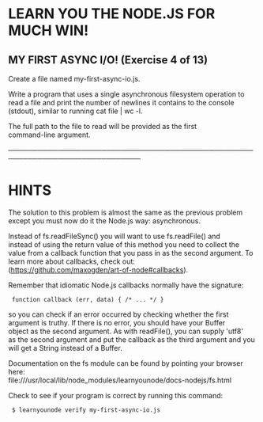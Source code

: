 # LEARN YOU THE NODE.JS FOR MUCH WIN!

## MY FIRST ASYNC I/O! (Exercise 4 of 13)

Create a file named my-first-async-io.js.

Write a program that uses a single asynchronous filesystem operation to  
 read a file and print the number of newlines it contains to the console  
 (stdout), similar to running cat file | wc -l.

The full path to the file to read will be provided as the first  
 command-line argument.

─────────────────────────────────────────────────────────────────────────────

# HINTS

The solution to this problem is almost the same as the previous problem  
 except you must now do it the Node.js way: asynchronous.

Instead of fs.readFileSync() you will want to use fs.readFile() and  
 instead of using the return value of this method you need to collect the  
 value from a callback function that you pass in as the second argument. To  
 learn more about callbacks, check out:  
 (https://github.com/maxogden/art-of-node#callbacks).

Remember that idiomatic Node.js callbacks normally have the signature:

     function callback (err, data) { /* ... */ }

so you can check if an error occurred by checking whether the first  
 argument is truthy. If there is no error, you should have your Buffer  
 object as the second argument. As with readFile(), you can supply 'utf8'  
 as the second argument and put the callback as the third argument and you  
 will get a String instead of a Buffer.

Documentation on the fs module can be found by pointing your browser here:  
 file:///usr/local/lib/node_modules/learnyounode/docs-nodejs/fs.html

Check to see if your program is correct by running this command:

     $ learnyounode verify my-first-async-io.js
